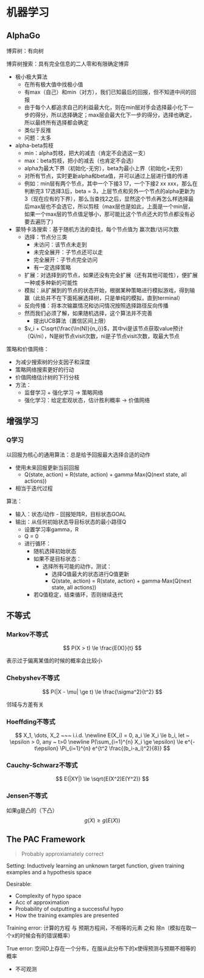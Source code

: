 # 机器学习

## AlphaGo

博弈树：有向树

博弈树搜索：具有完全信息的二人零和有限确定博弈

* 极小极大算法
  * 在所有极大值中找极小值
  * 有max（自己）和min（对方），我们已知最后的回报，但不知道中间的回报
  * 由于每个人都追求自己的利益最大化，则在min层对手会选择最小化下一步的得分，所以选择确定；max层会最大化下一步的得分，选择也确定，所以最终所有选择都会确定
  * 类似于反推
  * 问题：太多
* alpha-beta剪枝
  * min：alpha剪枝，把大的减去（肯定不会选这一支）
  * max：beta剪枝，把小的减去（也肯定不会选）
  * alpha为最大下界（初始化-无穷），beta为最小上界（初始化+无穷）
  * 对所有节点，实时更新alpha和beta值，并可以通过上层进行值的传递
  * 例如：min层有两个节点，其中一个下接3 17，一个下接2 xx xxx，那么在判断完3 17选择3后，beta = 3，上层节点和另外一个节点的alpha更新为3（现在应有的下界），那么当查找2之后，显然这个节点再怎么样选择最后max层也不会选它，所以剪枝（max层也是如此，上面是一个min层，如果一个max层的节点值足够小，那可能比这个节点还大的节点都没有必要去遍历了）
* 蒙特卡洛搜索：基于随机方法的查找，每个节点值为 赢次数/访问次数
  * 选择：节点分三类
    * 未访问：该节点未走到
    * 未完全展开：子节点还可以走
    * 完全展开：子节点完全访问
    * 有一定选择策略
  * 扩展：对选择到的节点，如果还没有完全扩展（还有其他可能性），便扩展一种或多种新的可能性
  * 模拟：从扩展到的节点的状态开始，根据某种策略进行模拟游戏，得到输赢（此处并不在下面拓展选择树，只是单纯的模拟，直到terminal）
  * 反向传播：将本次输赢情况和访问情况按照选择路径反向传播
  * 然而我们必须了解，如果随机选择，这个算法并不完善
    * 提出UCB算法（置信区间上限）
  * $v_i + C\sqrt{\frac{\ln(N)}{n_i}}$，其中vi是该节点获取value预计（Qi/ni），N是树节点visit次数，ni是子节点visit次数，取最大节点



策略和价值网络：

* 为减少搜索树的分支因子和深度
* 策略网络搜索更好的行动
* 价值网络估计树的下行分枝
* 方法：
  * 监督学习 + 强化学习 -> 策略网络
  * 强化学习：给定宏观状态，估计胜利概率 -> 价值网络



## 增强学习

### Q学习

以回报为核心的通用算法：总是给予回报最大选择合适的动作

* 使用未来回报更新当前回报
  * Q(state, action) = R(state, action) + gamma·Max(Q(next state, all actions))
* 相当于迭代过程



算法：

* 输入：状态/动作 - 回报矩阵R，目标状态GOAL
* 输出：从任何初始状态导目标状态的最小路径Q
  * 设置学习率gamma，R
  * Q = 0
  * 进行循环：
    * 随机选择初始状态
    * 如果不是目标状态：
      * 选择所有可能的动作，测试：
        * 选择Q值最大的状态进行Q值更新
        * Q(state, action) = R(state, action) + gamma·Max(Q(next state, all actions))
    * 若Q值稳定，结束循环，否则继续迭代



## 不等式

### Markov不等式

$$
P(X > t) \le \frac{E(X)}{t}
$$

表示过于偏离某值的时候的概率会比较小



### Chebyshev不等式

$$
P(|X - \mu| \ge t) \le \frac{\sigma^2}{t^2}
$$

邻域与方差有关



### Hoeffding不等式

$$
X_1, \dots, X_2 ~~~ i.i.d. \newline
E(X_i) = 0, a_i \le X_i \le b_i, let ~ \epsilon > 0, any ~ t>0 \newline
P(\sum_{i=1}^{n} X_i \ge \epsilon) \le e^{-t\epsilon} \Pi_{i=1}^{n} e^{t^2 \frac{(b_i-a_i)^2}{8}}
$$

### Cauchy-Schwarz不等式

$$
E(|XY|) \le \sqrt{E(X^2)E(Y^2)}
$$

### Jensen不等式

如果g是凸的（下凸）
$$
g(X) \ge g(E(X))
$$


## The PAC Framework

> Probably approxiamately correct

Setting: Inductively learning an unknown target function, given training examples and a hypothesis space



Desirable:

* Complexity of hypo space
* Acc of approximation
* Probability of outputting a successful hypo
* How the training examples are presented



Training error: 计算的方程 与 预期方程间，不相等的元素 之和 除n（模拟在取一个x的时候会有的错误概率）

True error: 空间D上存在一个分布，在服从此分布下的x使得预测与预期不相等的概率

* 不可观测


